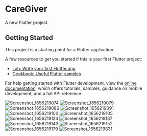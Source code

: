 # CareGiver

A new Flutter project.

## Getting Started

This project is a starting point for a Flutter application.

A few resources to get you started if this is your first Flutter project:

- [Lab: Write your first Flutter app](https://docs.flutter.dev/get-started/codelab)
- [Cookbook: Useful Flutter samples](https://docs.flutter.dev/cookbook)

For help getting started with Flutter development, view the
[online documentation](https://docs.flutter.dev/), which offers tutorials,
samples, guidance on mobile development, and a full API reference.

![Screenshot_1656219074](https://user-images.githubusercontent.com/68589636/175800508-10edc30e-064a-4fc9-917b-48b6bbcae68a.png)
![Screenshot_1656219079](https://user-images.githubusercontent.com/68589636/175800509-ae3058a8-ac8f-4d5a-a244-63869c7ab158.png)
![Screenshot_1656219086](https://user-images.githubusercontent.com/68589636/175800510-60c07f22-b465-4475-ac54-22d7a4b11b8a.png)
![Screenshot_1656219091](https://user-images.githubusercontent.com/68589636/175800512-d6f257d5-d1cb-4677-995f-d63c8b6ad1a4.png)
![Screenshot_1656219100](https://user-images.githubusercontent.com/68589636/175800513-5bda91e4-7eaf-4537-933b-84e5a3b055d5.png)
![Screenshot_1656219105](https://user-images.githubusercontent.com/68589636/175800515-cfe88995-9a83-43fb-8bf3-23323dd3407d.png)
![Screenshot_1656219124](https://user-images.githubusercontent.com/68589636/175800516-cd8c478d-68a8-4555-bf86-0881df8b82b7.png)
![Screenshot_1656219137](https://user-images.githubusercontent.com/68589636/175800517-6c19d3e7-717b-4bdf-8b73-82460e505f07.png)
![Screenshot_1656219143](https://user-images.githubusercontent.com/68589636/175800518-b6543b07-fff1-4ad8-8089-4374732f667a.png)
![Screenshot_1656219152](https://user-images.githubusercontent.com/68589636/175800521-a313b6f6-767c-438c-afef-98babc506689.png)
![Screenshot_1656219179](https://user-images.githubusercontent.com/68589636/175800522-7a612ae8-2718-49ca-87fe-2cd729031ba0.png)
![Screenshot_1656219331](https://user-images.githubusercontent.com/68589636/175800523-2cb17930-955a-48bf-8937-b6f3e91f548e.png)
